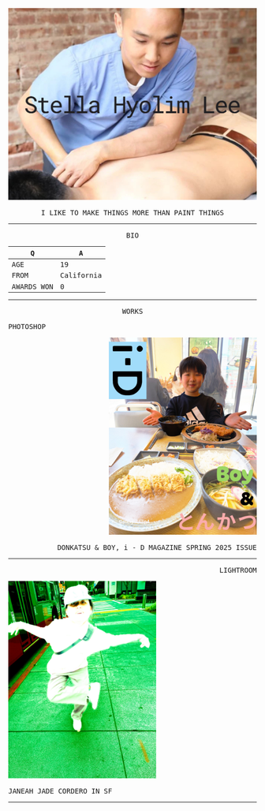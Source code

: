 
<img src = "Port/Stella Hyolim Lee.png" width = 1100>

<p align="center">
<samp>I LIKE TO MAKE THINGS MORE THAN PAINT THINGS</samp>
</p>

____
<p align="center">
<samp>BIO</samp>
</p>

<samp>Q</samp> | <samp>A</samp>
-|-
<samp>AGE</samp> | <samp>19</samp>
<samp>FROM</samp> | <samp>California</samp>
<samp>AWARDS WON</samp> | <samp>0</samp>

____
<p align="center">
<samp>WORKS</samp>
</p>

<p align="left">
<samp>PHOTOSHOP</samp>
</p>

<p align="right">
<img src = "Port/i - D.jpg" width = 300>
</p>
<p align="right">
<samp>DONKATSU & BOY, i - D MAGAZINE SPRING 2025 ISSUE</samp>
</p>


____
<p align="right">
<samp>LIGHTROOM</samp>
</p>

<p align="left">
<img src = "Port/JJCORDERO.jpg" width = 300>
</p>
<p align="left">
<samp>JANEAH JADE CORDERO IN SF</samp>
</p>


____
